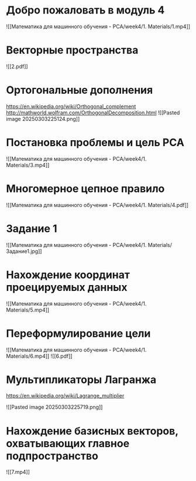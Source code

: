 # Добро пожаловать в модуль 4
![[Математика для машинного обучения - PCA/week4/1. Materials/1.mp4]]
# Векторные пространства
![[2.pdf]]
# Ортогональные дополнения
https://en.wikipedia.org/wiki/Orthogonal_complement
http://mathworld.wolfram.com/OrthogonalDecomposition.html
![[Pasted image 20250303225124.png]]
# Постановка проблемы и цель РСА
![[Математика для машинного обучения - PCA/week4/1. Materials/3.mp4]]
# Многомерное цепное правило
![[Математика для машинного обучения - PCA/week4/1. Materials/4.pdf]]
# Задание 1
![[Математика для машинного обучения - PCA/week4/1. Materials/Задание1.jpg]]
# Нахождение координат проецируемых данных
![[Математика для машинного обучения - PCA/week4/1. Materials/5.mp4]]
# Переформулирование цели
![[Математика для машинного обучения - PCA/week4/1. Materials/6.mp4]]
![[6.pdf]]

# Мультипликаторы Лагранжа
https://en.wikipedia.org/wiki/Lagrange_multiplier

![[Pasted image 20250303225719.png]]
# Нахождение базисных векторов, охватывающих главное подпространство

![[7.mp4]]
